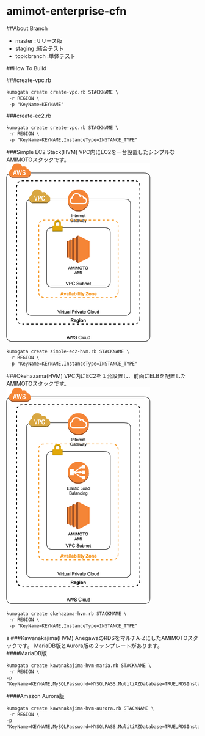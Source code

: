 # amimot-enterprise-cfn
##About Branch

- master :リリース版
- staging :結合テスト
- topicbranch :単体テスト

##How To Build

###create-vpc.rb
```
kumogata create create-vpc.rb STACKNAME \
 -r REGION \
 -p "KeyName=KEYNAME"
```
###create-ec2.rb
```
kumogata create create-vpc.rb STACKNAME \
 -r REGION \
 -p "KeyName=KEYNAME,InstanceType=INSTANCE_TYPE"
```

###Simple EC2 Stack(HVM)
VPC内にEC2を一台設置したシンプルなAMIMOTOスタックです。
![Simple EC2 Stack構成イメージ](img/simple-ec2.png "Simple EC2 Stack構成イメージ")
```
kumogata create simple-ec2-hvm.rb STACKNAME \
 -r REGION \
 -p "KeyName=KEYNAME,InstanceType=INSTANCE_TYPE"
```

###Okehazama(HVM)
VPC内にEC2を１台設置し、前面にELBを配置したAMIMOTOスタックです。
![Okehazama Stack構成イメージ](img/Okehazama.png "Okehazama Stack構成イメージ")
```
kumogata create okehazama-hvm.rb STACKNAME \
 -r REGION \
 -p "KeyName=KEYNAME,InstanceType=INSTANCE_TYPE"
```
s
###Kawanakajima(HVM)
AnegawaのRDSをマルチA-ZにしたAMIMOTOスタックです。
MariaDB版とAurora版の２テンプレートがあります。
####MariaDB版
```
kumogata create kawanakajima-hvm-maria.rb STACKNAME \
 -r REGION \
-p "KeyName=KEYNAME,MySQLPassword=MYSQLPASS,MulitiAZDatabase=TRUE,RDSInstanceType=DB_INSTANCE_TYPE,InstanceType=EC2_INSTANCE_TYPE"
```
####Amazon Aurora版
```
kumogata create kawanakajima-hvm-aurora.rb STACKNAME \
 -r REGION \
-p "KeyName=KEYNAME,MySQLPassword=MYSQLPASS,MulitiAZDatabase=TRUE,RDSInstanceType=DB_INSTANCE_TYPE,InstanceType=EC2_INSTANCE_TYPE"
```
